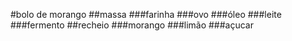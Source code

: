 #bolo de morango
##massa
###farinha
###ovo
###óleo
###leite
###fermento
##recheio
###morango
###limão
###açucar
